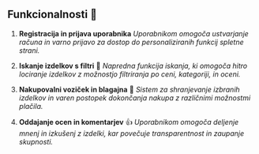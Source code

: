 ## Funkcionalnosti 🌟

1. **Registracija in prijava uporabnika**
   _Uporabnikom omogoča ustvarjanje računa in varno prijavo za dostop do personaliziranih funkcij spletne strani._

2. **Iskanje izdelkov s filtri** 🔎
   _Napredna funkcija iskanja, ki omogoča hitro lociranje izdelkov z možnostjo filtriranja po ceni, kategoriji, in oceni._

3. **Nakupovalni voziček in blagajna** 🛒
   _Sistem za shranjevanje izbranih izdelkov in varen postopek dokončanja nakupa z različnimi možnostmi plačila._

4. **Oddajanje ocen in komentarjev** 👍
   _Uporabnikom omogoča deljenje mnenj in izkušenj z izdelki, kar povečuje transparentnost in zaupanje skupnosti._
